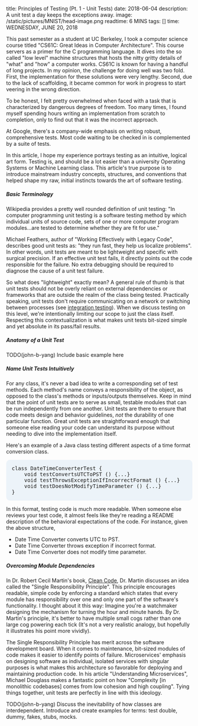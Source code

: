 title: Principles of Testing (Pt. 1 - Unit Tests)
date: 2018-06-04
description: A unit test a day keeps the exceptions away.
image: /static/pictures/MNIST/head-image.png
readtime: 6 MINS
tags: []
time: WEDNESDAY, JUNE 20, 2018

This past semester as a student at UC Berkeley, I took a computer science course titled "CS61C: Great Ideas in Computer Architecture". This course servers as a primer for the C programming language. It dives into the so called "low level" machine structures that hosts the nitty gritty details of "what" and "how" a computer works. CS61C is known for having a handful of long projects. In my opinion, the challenge for doing well was two fold. First, the implementation for these solutions were very lengthy. Second, due to the lack of scaffolding, it became common for work in progress to start veering in the wrong direction.

To be honest, I felt pretty overwhelmed when faced with a task that is characterized by dangerous degrees of freedom. Too many times, I found myself spending hours writing an implementation from scratch to completion, only to find out that it was the incorrect approach.

At Google, there's a company-wide emphasis on writing robust, comprehensive tests. Most code waiting to be checked in is complemented by a suite of tests.

In this article, I hope my experience portrays testing as an intuitive, logical art form. Testing is, and should be a lot easier than a university Operating Systems or Machine Learning class. This article's true purpose is to introduce mainstream industry concepts, structures, and conventions that helped shape my raw, initial instincts towards the art of software testing.

##### Basic Terminology

Wikipedia provides a pretty well rounded definition of unit testing: "In computer programming unit testing is a software testing method by which individual units of source code, sets of one or more computer program modules...are tested to determine whether they are fit for use."

Michael Feathers, author of "Working Effectively with Legacy Code", describes good unit tests as: "they run fast, they help us localize problems". In other words, unit tests are meant to be lightweight and specific with surgical precision. If an effective unit test fails, it directly points out the code responsible for the failure. No extra debugging should be required to diagnose the cause of a unit test failure.

So what does "lightweight" exactly mean? A general rule of thumb is that unit tests should not be overly reliant on external dependencies or frameworks that are outside the realm of the class being tested. Practically speaking, unit tests don't require communicating on a network or switching between processes (see [integration testing](https://en.wikipedia.org/wiki/Integration_testing)). When we discuss testing on this level, we're intentionally limiting our scope to just the class itself. Respecting this contextualization is what makes unit tests bit-sized simple and yet absolute in its pass/fail results.

##### Anatomy of a Unit Test

TODO(john-b-yang) Include basic example here

##### Name Unit Tests Intuitively

For any class, it's never a bad idea to write a corresponding set of test methods. Each method's name conveys a responsibility of the object, as opposed to the class's methods or inputs/outputs themselves. Keep in mind that the point of unit tests are to serve as small, testable modules that can be run independently from one another. Unit tests are there to ensure that code meets design and behavior guidelines, *not* the durability of one particular function. Great unit tests are straightforward enough that someone else reading your code can understand its purpose without needing to dive into the implementation itself.

Here's an example of a Java class testing different aspects of a time format conversion class.

<pre class="inline-block prettyprint lang-java" style="background-color: rgb(236, 243, 249);border: none;border-radius: 10px;padding: 15px;">
class DateTimeConverterTest {
    void testConvertsUTCToPST () {...}
    void testThrowsExceptionIfIncorrectFormat () {...}
    void testDoesNotModifyTimeParameter () {...}
}
</pre>

In this format, testing code is much more readable. When someone else reviews your test code, it almost feels like they're reading a README description of the behavioral expectations of the code. For instance, given the above structure,
- Date Time Converter converts UTC to PST.
- Date Time Converter throws exception if incorrect format.
- Date Time Converter does not modify time parameter.

##### Overcoming Module Dependencies

In Dr. Robert Cecil Martin's book, [Clean Code](https://www.investigatii.md/uploads/resurse/Clean_Code.pdf), Dr. Martin discusses an idea called the "Single Responsibility Principle". This principle encourages readable, simple code by enforcing a standard which states that every module has responsibility over one and only one part of the software's functionality. I thought about it this way: Imagine you're a watchmaker designing the mechanism for turning the hour and minute hands. By Dr. Martin's principle, it's better to have multiple small cogs rather than one large cog powering each tick (It's not a very realistic analogy, but hopefully it illustrates his point more vividly).

The Single Responsibility Principle has merit across the software development board. When it comes to maintenance, bit-sized modules of code makes it easier to identify points of failure. Microservices' emphasis on designing software as individual, isolated services with singular purposes is what makes this architecture so favorable for deploying and maintaining production code. In his article "Understanding Microservices", Michael Douglass makes a fantastic point on how "Complexity [in monolithic codebases] comes from low cohesion and high coupling". Tying things together, unit tests are perfectly in line with this ideology.

TODO(john-b-yang) Discuss the inevitability of how classes are interdependent. Introduce and create examples for terms: test double, dummy, fakes, stubs, mocks.
